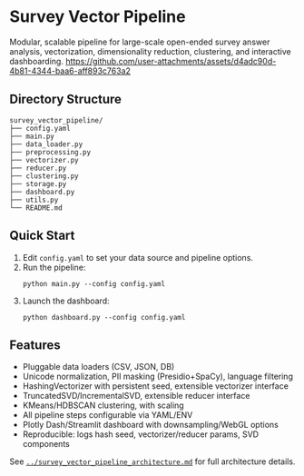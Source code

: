 # Survey Vector Pipeline

Modular, scalable pipeline for large-scale open-ended survey answer analysis, vectorization, dimensionality reduction, clustering, and interactive dashboarding.
https://github.com/user-attachments/assets/d4adc90d-4b81-4344-baa6-aff893c763a2

## Directory Structure

```
survey_vector_pipeline/
├── config.yaml
├── main.py
├── data_loader.py
├── preprocessing.py
├── vectorizer.py
├── reducer.py
├── clustering.py
├── storage.py
├── dashboard.py
├── utils.py
└── README.md
```

## Quick Start

1. Edit `config.yaml` to set your data source and pipeline options.
2. Run the pipeline:
   ```
   python main.py --config config.yaml
   ```
3. Launch the dashboard:
   ```
   python dashboard.py --config config.yaml
   ```

## Features

- Pluggable data loaders (CSV, JSON, DB)
- Unicode normalization, PII masking (Presidio+SpaCy), language filtering
- HashingVectorizer with persistent seed, extensible vectorizer interface
- TruncatedSVD/IncrementalSVD, extensible reducer interface
- KMeans/HDBSCAN clustering, with scaling
- All pipeline steps configurable via YAML/ENV
- Plotly Dash/Streamlit dashboard with downsampling/WebGL options
- Reproducible: logs hash seed, vectorizer/reducer params, SVD components

See [`../survey_vector_pipeline_architecture.md`](../survey_vector_pipeline_architecture.md) for full architecture details.